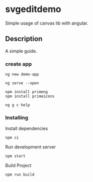 


# svgeditdemo

Simple usage of canvas lib with angular.

## Description

A simple guide.


### create app

```
ng new demo-app
```
```
ng serve --open
```

```
npm install primeng
npm install primeicons
```

```
ng g c help
```
### Installing

Install dependencies
```
npm ci
```

Run development server
```
npm start

```

Build Project

```
npm run build
```